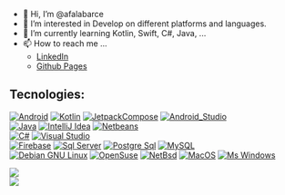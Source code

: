 - 👋 Hi, I’m @afalabarce
- 👀 I’m interested in Develop on different platforms and languages.
- 🌱 I’m currently learning Kotlin, Swift, C#, Java, ...
- 📫 How to reach me ...
     - [LinkedIn](https://www.linkedin.com/in/antonio-f-83415069/)
     - [Github Pages](https://afalabarce.github.io/)


## Tecnologies:
[![Android](https://img.shields.io/badge/Android-3DDC84?style=for-the-badge&logo=android&logoColor=white&labelColor=101010)]()
[![Kotlin](https://img.shields.io/badge/Kotlin-0095D5?style=for-the-badge&logo=kotlin&logoColor=white&labelColor=101010)]()
[![JetpackCompose](https://img.shields.io/badge/JetpackCompose-3DDC84?style=for-the-badge&logo=jetpackcompose&logoColor=white&labelColor=101010)]()
[![Android_Studio](https://img.shields.io/badge/Android_Studio-3DDC84?style=for-the-badge&logo=android-studio&logoColor=white&labelColor=101010)]()
</br>
[![Java](https://img.shields.io/badge/Java-007396?style=for-the-badge&logo=openjdk&logoColor=white&labelColor=101010)]()
[![IntelliJ Idea](https://img.shields.io/badge/IntelliJ_Idea-0071C5?style=for-the-badge&logo=intellijidea&logoColor=white&labelColor=1B6AC6)]()
[![Netbeans](https://img.shields.io/badge/NetBeans-F7DF1E?style=for-the-badge&logo=apachenetbeanside&logoColor=white&labelColor=1B6AC6)]()
</br>
[![C#](https://img.shields.io/badge/C_Sharp-007396?style=for-the-badge&logo=csharp&logoColor=white&labelColor=101010)]()
[![Visual Studio](https://img.shields.io/badge/VisualStudio-F7DF1E?style=for-the-badge&logo=visualstudio&logoColor=white&labelColor=1B6AC6)]()
</br>
[![Firebase](https://img.shields.io/badge/Firebase-FFCA28?style=for-the-badge&logo=firebase&logoColor=white&labelColor=101010)]()
[![Sql Server](https://img.shields.io/badge/SqlServer-FFCA28?style=for-the-badge&logo=microsoftsqlserver&logoColor=white&labelColor=101010)]()
[![Postgre Sql](https://img.shields.io/badge/PostgreSql-4479A1?style=for-the-badge&logo=postgresql&logoColor=white&labelColor=101010)]()
[![MySQL](https://img.shields.io/badge/MySQL-4479A1?style=for-the-badge&logo=mysql&logoColor=white&labelColor=101010)]()
</br>
[![Debian GNU Linux](https://img.shields.io/badge/Debian_GNU_Linux-A81D33?style=for-the-badge&logo=debian&logoColor=white&labelColor=101010)]()
[![OpenSuse](https://img.shields.io/badge/OpenSuse-73BA25?style=for-the-badge&logo=opensuse&logoColor=white&labelColor=101010)]()
[![NetBsd](https://img.shields.io/badge/NetBsd-FF6600?style=for-the-badge&logo=netbsd&logoColor=white&labelColor=101010)]()
[![MacOS](https://img.shields.io/badge/MacOS-000000?style=for-the-badge&logo=macos&logoColor=white&labelColor=101010)]()
[![Ms Windows](https://img.shields.io/badge/Windows-0078D6?style=for-the-badge&logo=windows&logoColor=white&labelColor=101010)]()
</br>

<a href="https://github.com/anuraghazra/github-readme-stats">
  <img align="center" src="https://github-readme-stats.vercel.app/api/top-langs/?username=afalabarce&layout=compact" />
</a>
<br>
<a href="https://github.com/anuraghazra/github-readme-stats">
  <img align="center" src="https://github-readme-stats.vercel.app/api?username=afalabarce" />
</a>
